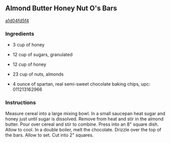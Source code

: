 ## Almond Butter Honey Nut O's Bars

[a1d04fd5f4](http://www.food.com/recipe/almond-butter-honey-nut-os-bars-445855)

### Ingredients

 - 3 cup of honey

 - 12 cup of sugars, granulated

 - 12 cup of honey

 - 23 cup of nuts, almonds

 - 4 ounce of spartan, real semi-sweet chocolate baking chips, upc: 011213162966

### Instructions

Measure cereal into a large mixing bowl. In a small saucepan heat sugar and honey just until sugar is dissolved. Remove from heat and stir in the almond butter. Pour over cereal and stir to combine. Press into an 8" square dish. Allow to cool. In a double boiler, melt the chocolate. Drizzle over the top of the bars. Allow to set. Cut into 2" squares.